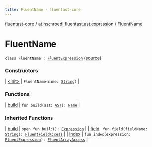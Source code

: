 ```yaml
---
title: FluentName - fluentast-core
---
```


[fluentast-core](../../index.html) / [at.hschroedl.fluentast.ast.expression](../index.html) / [FluentName](.)

# FluentName

`class FluentName : `[`FluentExpression`](../-fluent-expression/index.html) [(source)](http://github.com/hschroedl/fluentast/tree/master/core/at.hschroedl.fluentast/ast/expression/Name.kt#L6)

### Constructors

| [&lt;init&gt;](-init-.html) | `FluentName(name: `[`String`](https://kotlinlang.org/api/latest/jvm/stdlib/kotlin/-string/index.html)`)` |

### Functions

| [build](build.html) | `fun build(ast: `[`AST`](https://help.eclipse.org/neon/topic/org.eclipse.jdt.doc.isv/reference/api/org/eclipse/jdt/core/dom/AST.html)`): `[`Name`](https://help.eclipse.org/neon/topic/org.eclipse.jdt.doc.isv/reference/api/org/eclipse/jdt/core/dom/Name.html) |

### Inherited Functions

| [build](../-fluent-expression/build.html) | `open fun build(): `[`Expression`](https://help.eclipse.org/neon/topic/org.eclipse.jdt.doc.isv/reference/api/org/eclipse/jdt/core/dom/Expression.html) |
| [field](../-fluent-expression/field.html) | `fun field(fieldName: `[`String`](https://kotlinlang.org/api/latest/jvm/stdlib/kotlin/-string/index.html)`): `[`FluentFieldAccess`](../-fluent-field-access/index.html) |
| [index](../-fluent-expression/--index--.html) | `fun index(expression: `[`FluentExpression`](../-fluent-expression/index.html)`): `[`FluentArrayAccess`](../-fluent-array-access/index.html) |

